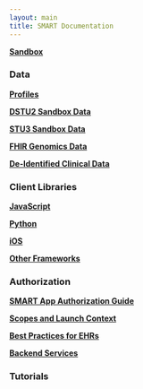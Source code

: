 ```yaml
---
layout: main
title: SMART Documentation 
---
```


**[Sandbox](http://docs.smarthealthit.org/sandbox/)**

### Data
**[Profiles](http://docs.smarthealthit.org/data/profiles.html)**

**[DSTU2 Sandbox Data](http://docs.smarthealthit.org/data/dstu2-sandbox-data)**

**[STU3 Sandbox Data](http://docs.smarthealthit.org/data/stu3-sandbox-data)**

**[FHIR Genomics Data](http://docs.smarthealthit.org/data/genomics)**

**[De-Identified Clinical Data](http://docs.smarthealthit.org/data/clinical-data)**

### Client Libraries
**[JavaScript](http://docs.smarthealthit.org/clients/javascript/)**

**[Python](http://docs.smarthealthit.org/clients/python/)**

**[iOS](http://docs.smarthealthit.org/Swift-SMART/)**

**[Other Frameworks](http://docs.smarthealthit.org/clients/others/)**

### Authorization
**[SMART App Authorization Guide](http://docs.smarthealthit.org/authorization/)**

**[Scopes and Launch Context](http://docs.smarthealthit.org/authorization/scopes-and-launch-context/)**

**[Best Practices for EHRs](http://docs.smarthealthit.org/authorization/best-practices/)**

**[Backend Services](http://docs.smarthealthit.org/authorization/backend-services/)**

### Tutorials
